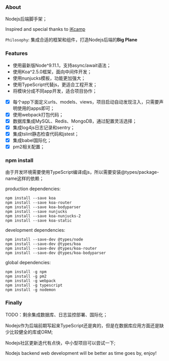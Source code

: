 ### About
Nodejs后端脚手架；

Inspired and special thanks to [iKcamp](https://github.com/ikcamp/koa2-tutorial.git )

`Philosophy`: 集成合适的框架和组件，打造Nodejs后端的**Big Plane**

### Features
- 使用最新版Node^9.11.1，支持async/await语法；
- 使用Koa^2.5.0框架，面向中间件开发；
- 使用nunjucks模板，功能更加强大；
- 使用TypeScript代替js，更适合工程开发；
- 将模块分成不同app开发，适合项目协作；
- [x] 每个app下面定义urls、models、views，项目启动自动发现注入，只需要声明使用的apps即可；
- [x] 使用webpack打包代码；
- [x] 数据库集成MySQL、Redis、MongoDB，通过配置灵活选择；
- [x] 集成log4js日志记录和sentry；
- [x] 集成tslint静态检查代码和jstest；
- [x] 集成babel国际化；
- [x] pm2相关配置；

### npm install
由于开发环境需要使用TypeScript编译成js，所以需要安装@types/package-name这样的依赖；

production dependencies:
```
npm install --save koa
npm install --save koa-router
npm install --save koa-bodyparser
npm install --save nunjucks
npm install --save koa-nunjucks-2
npm install --save koa-static
```
development dependencies:
```
npm install --save-dev @types/node
npm install --save-dev @types/koa
npm install --save-dev @types/koa-router
npm install --save-dev @types/koa-bodyparser
```
global dependencies:
```
npm install -g npm
npm install -g pm2
npm install -g webpack
npm install -g typescript
npm install -g nodemon
```

### Finally
TODO：剩余集成数据库、日志监控部署、国际化；

Nodejs作为后端前期写起来TypeScript还是爽的，但是在数据库应用方面还是缺少比较健全的库或ORM;

Nodejs社区更新迭代有点快，中小型项目可以尝试一下;

Nodejs backend web development will be better as time goes by, enjoy!
